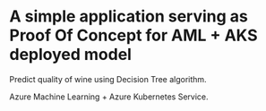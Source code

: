 # A simple application serving as Proof Of Concept for AML + AKS deployed model

Predict quality of wine using Decision Tree algorithm.

Azure Machine Learning + Azure Kubernetes Service.

